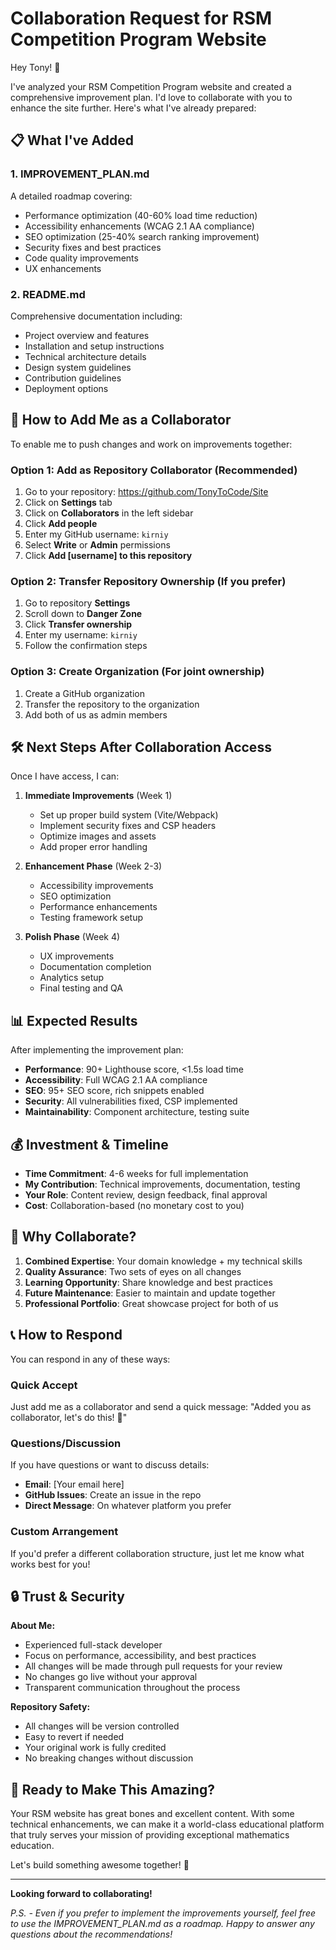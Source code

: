 # Collaboration Request for RSM Competition Program Website

Hey Tony! 👋

I've analyzed your RSM Competition Program website and created a comprehensive improvement plan. I'd love to collaborate with you to enhance the site further. Here's what I've already prepared:

## 📋 What I've Added

### 1. **IMPROVEMENT_PLAN.md**
A detailed roadmap covering:
- Performance optimization (40-60% load time reduction)
- Accessibility enhancements (WCAG 2.1 AA compliance)
- SEO optimization (25-40% search ranking improvement)
- Security fixes and best practices
- Code quality improvements
- UX enhancements

### 2. **README.md**
Comprehensive documentation including:
- Project overview and features
- Installation and setup instructions
- Technical architecture details
- Design system guidelines
- Contribution guidelines
- Deployment options

## 🤝 How to Add Me as a Collaborator

To enable me to push changes and work on improvements together:

### Option 1: Add as Repository Collaborator (Recommended)
1. Go to your repository: https://github.com/TonyToCode/Site
2. Click on **Settings** tab
3. Click on **Collaborators** in the left sidebar
4. Click **Add people**
5. Enter my GitHub username: `kirniy`
6. Select **Write** or **Admin** permissions
7. Click **Add [username] to this repository**

### Option 2: Transfer Repository Ownership (If you prefer)
1. Go to repository **Settings**
2. Scroll down to **Danger Zone**
3. Click **Transfer ownership**
4. Enter my username: `kirniy`
5. Follow the confirmation steps

### Option 3: Create Organization (For joint ownership)
1. Create a GitHub organization
2. Transfer the repository to the organization
3. Add both of us as admin members

## 🛠️ Next Steps After Collaboration Access

Once I have access, I can:

1. **Immediate Improvements** (Week 1)
   - Set up proper build system (Vite/Webpack)
   - Implement security fixes and CSP headers
   - Optimize images and assets
   - Add proper error handling

2. **Enhancement Phase** (Week 2-3)
   - Accessibility improvements
   - SEO optimization
   - Performance enhancements
   - Testing framework setup

3. **Polish Phase** (Week 4)
   - UX improvements
   - Documentation completion
   - Analytics setup
   - Final testing and QA

## 📊 Expected Results

After implementing the improvement plan:
- **Performance**: 90+ Lighthouse score, <1.5s load time
- **Accessibility**: Full WCAG 2.1 AA compliance
- **SEO**: 95+ SEO score, rich snippets enabled
- **Security**: All vulnerabilities fixed, CSP implemented
- **Maintainability**: Component architecture, testing suite

## 💰 Investment & Timeline

- **Time Commitment**: 4-6 weeks for full implementation
- **My Contribution**: Technical improvements, documentation, testing
- **Your Role**: Content review, design feedback, final approval
- **Cost**: Collaboration-based (no monetary cost to you)

## 🎯 Why Collaborate?

1. **Combined Expertise**: Your domain knowledge + my technical skills
2. **Quality Assurance**: Two sets of eyes on all changes
3. **Learning Opportunity**: Share knowledge and best practices
4. **Future Maintenance**: Easier to maintain and update together
5. **Professional Portfolio**: Great showcase project for both of us

## 📞 How to Respond

You can respond in any of these ways:

### Quick Accept
Just add me as a collaborator and send a quick message: "Added you as collaborator, let's do this! 🚀"

### Questions/Discussion
If you have questions or want to discuss details:
- **Email**: [Your email here]
- **GitHub Issues**: Create an issue in the repo
- **Direct Message**: On whatever platform you prefer

### Custom Arrangement
If you'd prefer a different collaboration structure, just let me know what works best for you!

## 🔒 Trust & Security

**About Me:**
- Experienced full-stack developer
- Focus on performance, accessibility, and best practices
- All changes will be made through pull requests for your review
- No changes go live without your approval
- Transparent communication throughout the process

**Repository Safety:**
- All changes will be version controlled
- Easy to revert if needed
- Your original work is fully credited
- No breaking changes without discussion

## 🎉 Ready to Make This Amazing?

Your RSM website has great bones and excellent content. With some technical enhancements, we can make it a world-class educational platform that truly serves your mission of providing exceptional mathematics education.

Let's build something awesome together! 🚀

---

**Looking forward to collaborating!**

*P.S. - Even if you prefer to implement the improvements yourself, feel free to use the IMPROVEMENT_PLAN.md as a roadmap. Happy to answer any questions about the recommendations!*
